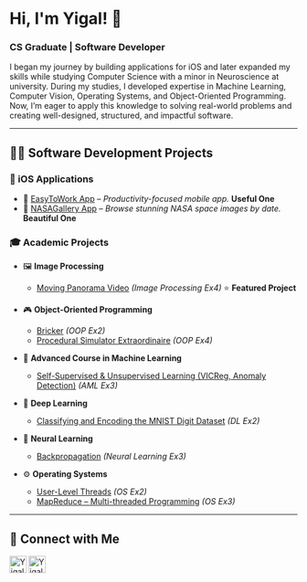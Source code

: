 <h1 align="left">Hi, I'm Yigal! 👋</h1>
<h3 align="left">CS Graduate | Software Developer</h3>

<p align="left">
I began my journey by building applications for iOS and later expanded my skills while studying Computer Science with a minor in Neuroscience at university. During my studies, I developed expertise in Machine Learning, Computer Vision, Operating Systems, and Object-Oriented Programming. Now, I’m eager to apply this knowledge to solving real-world problems and creating well-designed, structured, and impactful software.
</p>

---

## 👨‍💻 Software Development Projects

### 📱 iOS Applications  
- 🚀 [EasyToWork App](PLACE_URL_HERE) – *Productivity-focused mobile app.*  **Useful One**
- 🌌 [NASAGallery App](PLACE_URL_HERE) – *Browse stunning NASA space images by date.* **Beautiful One**

### 🎓 Academic Projects
- 🖼 **Image Processing**  
  - [Moving Panorama Video](PLACE_URL_HERE) *(Image Processing Ex4)* ⭐ **Featured Project**
 
- 🎮 **Object-Oriented Programming**  
  - [Bricker](PLACE_URL_HERE) *(OOP Ex2)*  
  - [Procedural Simulator Extraordinaire](PLACE_URL_HERE) *(OOP Ex4)*  

- 🤖 **Advanced Course in Machine Learning**  
  - [Self-Supervised & Unsupervised Learning (VICReg, Anomaly Detection)](PLACE_URL_HERE) *(AML Ex3)*  

- 🔢 **Deep Learning**  
  - [Classifying and Encoding the MNIST Digit Dataset](PLACE_URL_HERE) *(DL Ex2)*  

- 🧠 **Neural Learning**  
  - [Backpropagation](PLACE_URL_HERE) *(Neural Learning Ex3)*  

- ⚙ **Operating Systems**  
  - [User-Level Threads](PLACE_URL_HERE) *(OS Ex2)*  
  - [MapReduce – Multi-threaded Programming](PLACE_URL_HERE) *(OS Ex3)*  


---

## 🤳 Connect with Me
[<img align="left" alt="Yigal Nepomniachi | LinkedIn" width="30px" src="https://cdn.jsdelivr.net/npm/simple-icons@v3/icons/linkedin.svg" />](https://www.linkedin.com/in/yigal-nepomniachi-634254240)
[<img align="left" alt="Yigal Nepomniachi | Instagram" width="30px" src="https://cdn.jsdelivr.net/npm/simple-icons@v3/icons/instagram.svg" />](https://www.instagram.com/igalneph/)

<br clear="left"/>

